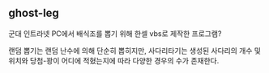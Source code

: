 ## ghost-leg

군대 인트라넷 PC에서 배식조를 뽑기 위해 한셀 vbs로 제작한 프로그램?

랜덤 뽑기는 랜덤 난수에 의해 단순히 뽑히지만, 사다리타기는 생성된 사다리의 개수 및 위치와 당첨-꽝이 어디에 적혔는지에 따라 다양한 경우의 수가 존재한다.
